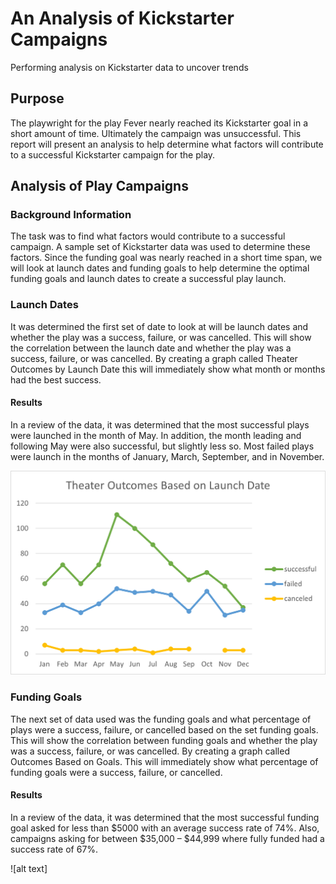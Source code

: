 # An Analysis of Kickstarter Campaigns
Performing analysis on Kickstarter data to uncover trends

## Purpose 

The playwright for the play Fever nearly reached its Kickstarter goal in a short amount of time. Ultimately the campaign was unsuccessful. This report will present an analysis to help determine what factors will contribute to a successful Kickstarter campaign for the play.

## Analysis of Play Campaigns

### Background Information

The task was to find what factors would contribute to a successful campaign. A sample set of Kickstarter data was used to determine these factors. Since the funding goal was nearly reached in a short time span, we will look at launch dates and funding goals to help determine the optimal funding goals and launch dates to create a successful play launch.

### Launch Dates

It was determined the first set of date to look at will be launch dates and whether the play was a success, failure, or was cancelled. This will show the correlation between the launch date and whether the play was a success, failure, or was cancelled. By creating a graph called Theater Outcomes by Launch Date this will immediately show what month or months had the best success. 

#### Results

In a review of the data, it was determined that the most successful plays were launched in the month of May. In addition, the month leading and following May were also successful, but slightly less so. Most failed plays were launch in the months of January, March, September, and in November. 

![alt text](https://github.com/dbrashears63/Kickstarter-Analysis/blob/main/Theater_Outcomes_vs_Launch.png)


### Funding Goals

The next set of data used was the funding goals and what percentage of plays were a success, failure, or cancelled based on the set funding goals. This will show the correlation between funding goals and whether the play was a success, failure, or was cancelled. By creating a graph called Outcomes Based on Goals. This will immediately show what percentage of funding goals were a success, failure, or cancelled.

#### Results 

In a review of the data, it was determined that the most successful funding goal asked for less than $5000 with an average success rate of 74%. Also, campaigns asking for between $35,000 – $44,999 where fully funded had a success rate of 67%.

![alt text]
